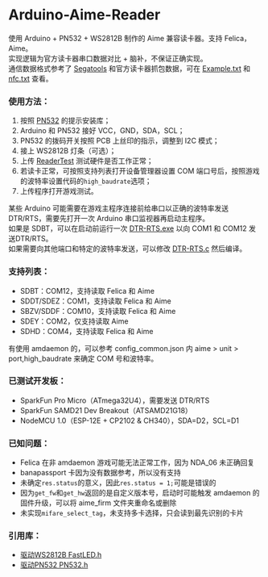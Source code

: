 # Arduino-Aime-Reader
使用 Arduino + PN532 + WS2812B 制作的 Aime 兼容读卡器。支持 Felica，Aime。    
实现逻辑为官方读卡器串口数据对比 + 脑补，不保证正确实现。    
通信数据格式参考了 [Segatools]() 和官方读卡器抓包数据，可在 [Example.txt](doc/Example.txt) 和 [nfc.txt](doc/nfc.txt) 查看。   


### 使用方法：
1. 按照 [PN532](https://github.com/elechouse/PN532) 的提示安装库；
2. Arduino 和 PN532 接好 VCC，GND，SDA，SCL；
3. PN532 的拨码开关按照 PCB 上丝印的指示，调整到 I2C 模式；
4. 接上 WS2812B 灯条（可选）；
5. 上传 [ReaderTest](tools/ReaderTest.ino) 测试硬件是否工作正常；
6. 若读卡正常，可按照支持列表打开设备管理器设置 COM 端口号后，按照游戏的波特率设置代码的`high_baudrate`选项；
7. 上传程序打开游戏测试。

某些 Arduino 可能需要在游戏主程序连接前给串口以正确的波特率发送 DTR/RTS，需要先打开一次 Arduino 串口监视器再启动主程序。  
如果是 SDBT，可以在启动前运行一次 [DTR-RTS.exe](tools/DTR-RTS.exe) 以向 COM1 和 COM12 发送DTR/RTS。  
如果需要向其他端口和特定的波特率发送，可以修改 [DTR-RTS.c](tools/DTR-RTS.c) 然后编译。


### 支持列表：
- SDBT：COM12，支持读取 Felica 和 Aime
- SDDT/SDEZ：COM1，支持读取 Felica 和 Aime
- SBZV/SDDF：COM10，支持读取 Felica 和 Aime
- SDEY：COM2，仅支持读取 Aime
- SDHD：COM4，支持读取 Felica 和 Aime

有使用 amdaemon 的，可以参考 config_common.json 内 aime > unit > port,high_baudrate 来确定 COM 号和波特率。  


### 已测试开发板：
- SparkFun Pro Micro（ATmega32U4），需要发送 DTR/RTS
- SparkFun SAMD21 Dev Breakout（ATSAMD21G18）
- NodeMCU 1.0（ESP-12E + CP2102 & CH340），SDA=D2，SCL=D1


### 已知问题：
- Felica 在非 amdaemon 游戏可能无法正常工作，因为 NDA_06 未正确回复
- banapassport 卡因为没有数据参考，所以没有支持
- 未确定`res.status`的意义，因此`res.status = 1;`可能是错误的
- 因为`get_fw`和`get_hw`返回的是自定义版本号，启动时可能触发 amdaemon 的固件升级，可以将 aime_firm 文件夹重命名或删除
- 未实现`mifare_select_tag`，未支持多卡选择，只会读到最先识别的卡片


### 引用库：  
- [驱动WS2812B FastLED.h](https://github.com/FastLED/FastLED)
- [驱动PN532 PN532.h](https://github.com/elechouse/PN532)
